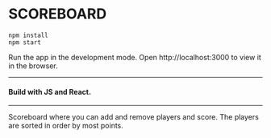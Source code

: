 # SCOREBOARD

```
npm install
npm start
```

Run the app in the development mode.
Open http://localhost:3000 to view it in the browser.

---

#### Build with JS and React.

---

Scoreboard where you can add and remove players and score. The players are sorted in order by most points.
